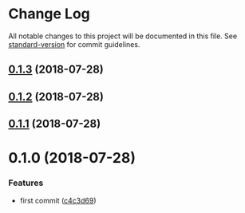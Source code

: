 # Change Log

All notable changes to this project will be documented in this file. See [standard-version](https://github.com/conventional-changelog/standard-version) for commit guidelines.

<a name="0.1.3"></a>
## [0.1.3](https://github.com/fjc0k/is-chinese-phone-number/compare/v0.1.2...v0.1.3) (2018-07-28)



<a name="0.1.2"></a>
## [0.1.2](https://github.com/fjc0k/is-chinese-phone-number/compare/v0.1.1...v0.1.2) (2018-07-28)



<a name="0.1.1"></a>
## [0.1.1](https://github.com/fjc0k/is-chinese-phone-number/compare/v0.1.0...v0.1.1) (2018-07-28)



<a name="0.1.0"></a>
# 0.1.0 (2018-07-28)


### Features

* first commit ([c4c3d69](https://github.com/fjc0k/is-chinese-phone-number/commit/c4c3d69))
